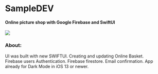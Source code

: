 # SampleDEV
#### Online picture shop with Google Firebase and SwiftUI

![](https://media.giphy.com/media/LnKGiAoOY2MctEERjT/giphy.gif)


### About:
UI was built with new SWIFTUI.
Creating and updating Online Basket.
Firebase users Authentication.
Firebase firestore.
Email confirmation.
App already for Dark Mode in iOS 13 or newer.
